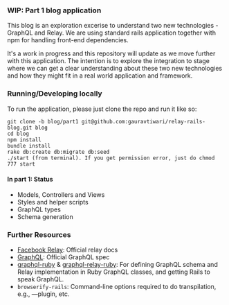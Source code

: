 ### WIP: Part 1 blog application

This blog is an exploration excerise to understand two new technologies - GraphQL and Relay. We are using standard rails application together with npm for handling front-end dependencies.

It's a work in progress and this repository will update as we move further with this application. The intention is to explore the integration to stage where we can get a clear understanding about these two new technologies and how they might fit in a real world application and framework.

### Running/Developing locally
To run the application, please just clone the repo and run it like so:

```
git clone -b blog/part1 git@github.com:gauravtiwari/relay-rails-blog.git blog
cd blog
npm install
bundle install
rake db:create db:migrate db:seed
./start (from terminal). If you get permission error, just do chmod 777 start
```

#### In part 1: Status
* Models, Controllers and Views
* Styles and helper scripts
* GraphQL types
* Schema generation

### Further Resources

* [Facebook Relay](https://facebook.github.io/relay/): Official relay docs
* [GraphQL](http://facebook.github.io/graphql/): Official GraphQL spec
* [graphql-ruby](https://github.com/rmosolgo/graphql-ruby) & [graphql-relay-ruby](https://github.com/rmosolgo/graphql-relay-ruby): For defining GraphQL schema and Relay implementation in Ruby GraphQL classes, and getting Rails to speak GraphQL.
* ```browserify-rails```: Command-line options required to do transpilation, e.g., —plugin, etc.

